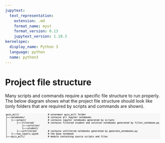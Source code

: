 ```yaml
---
jupytext:
  text_representation:
    extension: .md
    format_name: myst
    format_version: 0.13
    jupytext_version: 1.10.3
kernelspec:
  display_name: Python 3
  language: python
  name: python3
---
```


# Project file structure
Many scripts and commands require a specific file structure to run properly. The below diagram shows what the project file structure should look like (only folders that are required by scripts and commands are shown).

![file structure](file_structure.png)
